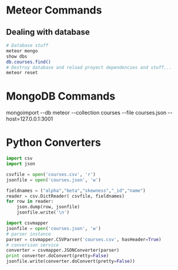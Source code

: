 # Meteor Commands
## Dealing with database
``` Bash
# Database stuff
meteor mongo
show dbs
db.courses.find()
# Destroy database and reload proyect dependencies and stuff...
meteor reset
```
# MongoDB Commands

mongoimport --db meteor --collection courses --file courses.json --host=127.0.0.1:3001

# Python Converters

``` Python
import csv
import json

csvfile = open('courses.csv', 'r')
jsonfile = open('courses.json', 'w')

fieldnames = ("alpha","beta","skewness","_id","name")
reader = csv.DictReader( csvfile, fieldnames)
for row in reader:
    json.dump(row, jsonfile)
    jsonfile.write('\n')

import csvmapper
jsonfile = open('courses.json', 'w')
# parser instance
parser = csvmapper.CSVParser('courses.csv', hasHeader=True)
# conversion service
converter = csvmapper.JSONConverter(parser)
print converter.doConvert(pretty=False)
jsonfile.write(converter.doConvert(pretty=False))
```

